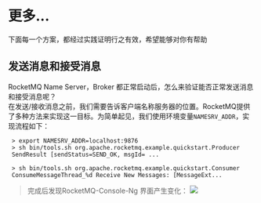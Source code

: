 # 更多...

下面每一个方案，都经过实践证明行之有效，希望能够对你有帮助

## 发送消息和接受消息

RocketMQ Name Server，Broker 都正常启动后，怎么来验证能否正常发送消息和接受消息呢？  
在发送/接收消息之前，我们需要告诉客户端名称服务器的位置。RocketMQ提供了多种方法来实现这一目标。为简单起见，我们使用环境变量`NAMESRV_ADDR`，实现流程如下：
```
 > export NAMESRV_ADDR=localhost:9876
 > sh bin/tools.sh org.apache.rocketmq.example.quickstart.Producer
 SendResult [sendStatus=SEND_OK, msgId= ...

 > sh bin/tools.sh org.apache.rocketmq.example.quickstart.Consumer
 ConsumeMessageThread_%d Receive New Messages: [MessageExt...
```
 >完成后发现RocketMQ-Console-Ng 界面产生变化：
 ![](https://libs.websoft9.com/Websoft9/DocsPicture/zh/rocketmq/rocketmq-send-websoft9.png)